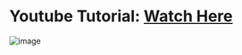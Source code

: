 # Youtube Tutorial: [Watch Here](https://youtu.be/ih2fEEHrgps)

![image](https://user-images.githubusercontent.com/76609302/198849339-5727f2ce-96a6-4829-9ce0-45cc4235f1a1.png)
